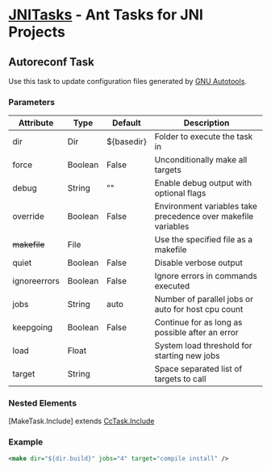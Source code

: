 [JNITasks](https://github.com/kwhat/jnitasks/) - Ant Tasks for JNI Projects
===========================================================================

## Autoreconf Task
Use this task to update configuration files generated by
[GNU Autotools](http://www.gnu.org/software/automake/manual/html_node/Autotools-Introduction.html).

### Parameters
| Attribute     | Type    | Default    | Description
|---------------|---------|------------|------------------------
| dir           | Dir     | ${basedir} | Folder to execute the task in
| force         | Boolean | False      | Unconditionally make all targets
| debug         | String  | ""         | Enable debug output with optional flags
| override      | Boolean | False      | Environment variables  take precedence over makefile variables
| ~~makefile~~  | File    |            | Use the specified file as a makefile
| quiet         | Boolean | False      | Disable verbose output
| ignoreerrors  | Boolean | False      | Ignore errors in commands executed
| jobs			| String  | auto       | Number of parallel jobs or auto for host cpu count
| keepgoing     | Boolean | False      | Continue for as long as possible after an error
| load          | Float   |            | System load threshold for starting new jobs
| target        | String  |            | Space separated list of targets to call

### Nested Elements
[MakeTask.Include] extends [CcTask.Include](CCTASK.md)

### Example

```XML
<make dir="${dir.build}" jobs="4" target="compile install" />
```
